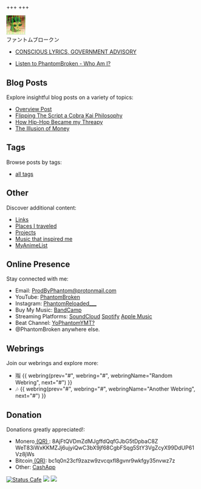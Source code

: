 +++
+++
<title>PhantomBroken</title>
<link rel="icon" type="image/png" href="customfavicon.ico">
<div>
<img alt="me" src="MatrixAang1.png" style="width:50px;height50px;">
<div class ="caption">ファントムブロークン</div>
</div>

- [CONSCIOUS LYRICS, GOVERNMENT ADVISORY](./clga)

- [Listen to PhantomBroken - Who Am I?](https://distrokid.com/hyperfollow/phantombroken/who-am-i-2)

## Blog Posts

Explore insightful blog posts on a variety of topics:

- [Overview Post](./blog)
- [Flipping The Script a Cobra Kai Philosophy](./blog/cobra-kai)
- [How Hip-Hop Became my Threapy](./blog/hip-hop-and-threapy)
- [The Illusion of Money](./blog/2021-21-08-illusion-of-money)

## Tags

Browse posts by tags:

- [all tags](./tags/)

## Other

Discover additional content:

  - [Links](./links)
  - [Places I traveled](./places)
  - [Projects](./projects)
  - [Music that inspired me](./albumlist)
  - [MyAnimeList](https://myanimelist.net/profile/PhantomReloaded)

## Online Presence

Stay connected with me:

- Email: [ProdByPhantom@protonmail.com](mailto:ProdByPhantom@protonmail.com)
- YouTube: [PhantomBroken](https://www.Youtube.com/@PhantomBroken)  
- Instagram: [PhantomReloaded___](https://www.instagram.com/@PhantomReloaded___)
- Buy My Music: [BandCamp](https://www.phantombroken.bandcamp.com) 
- Streaming Platforms: [SoundCloud](https://soundcloud.com/PhantomBroken) [Spotify](https://open.spotify.com/artist/1ojpTukPyY4MaB7tseXdtQ) [Apple Music](https://music.apple.com/us/artist/phantombroken/1716787140)
- Beat Channel: [YoPhantomYMT?](https://www.youtube.com/@YoPhantomYOUMADETHIS)
- @PhantomBroken anywhere else.

## Webrings

Join our webrings and explore more:

- 🈯 {{ webring(prev="#", webring="#", webringName="Random Webring", next="#") }}
- 🎶 {{ webring(prev="#", webring="#", webringName="Another Webring", next="#") }}

## Donation

Donations greatly appreciated!:
- Monero<a href="WebsiteDONATION1.png"> (QR) </a>: 8AjFtQVDmZdMJgffdQqfGJbG5tDpbaC8Z
WeT83iWxKKMZJj6ujyiQwC3bX9jf68CgbFSqg5StY3VgZcyX99DdUP61Vz8jWs
- Bitcoin<a href="qrcodeBTC.png"> (QR)</a>: bc1q0n23cf9zazw9zvcqxfl8gvnr9wkfgy35nvwz7z
- Other: [CashApp](https://www.cash.app/$PhantomIsChozen)



<a href="https://status.cafe"><img src="https://status.cafe/assets/button.png" alt="Status Cafe"/></a> <a href="https://sadgrl.online/" target="_blank"><img src="https://sadgrl.online/assets/images/buttons/sadgrlonline.gif"></a> <a href="https://landchad.net"><img src="https://user-images.githubusercontent.com/54379134/130359133-6c81d1bf-f1b2-4231-8f75-cdb8a822daf5.gif"> 
